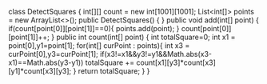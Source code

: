 class DetectSquares {
int[][] count = new int[1001][1001];
List<int[]> points = new ArrayList<>();
public DetectSquares() {
}
public void add(int[] point) {
if(count[point[0]][point[1]]==0){
points.add(point);
}
count[point[0]][point[1]]++;
}
public int count(int[] point) {
int totalSquare=0;
int x1 = point[0],y1=point[1];
for(int[] curPoint : points){
int x3 = curPoint[0],y3=curPoint[1];
if(x3!=x1&&y3!=y1&&Math.abs(x3-x1)==Math.abs(y3-y1))
totalSquare += count[x1][y3]*count[x3][y1]*count[x3][y3];
}
return totalSquare;
}
}
​
​